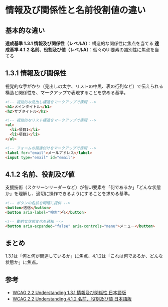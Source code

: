 # 情報及び関係性と名前役割値の違い

## 基本的な違い

**達成基準 1.3.1 情報及び関係性（レベルA）**：構造的な関係性に焦点を当てる
**達成基準 4.1.2 名前、役割及び値（レベルA）**：個々のUI要素の識別性に焦点を当てる

## 1.3.1 情報及び関係性

視覚的な手がかり（見出しの太字、リストの中黒、表の行列など）で伝えられる構造と関係性を、マークアップで表現することを求める基準。

```html
<!-- 視覚的な見出し構造をマークアップで表現 -->
<h1>メインタイトル</h1>
<h2>サブタイトル</h2>

<!-- 視覚的なリスト構造をマークアップで表現 -->
<ul>
  <li>項目1</li>
  <li>項目2</li>
</ul>

<!-- フォームの関連付けをマークアップで表現 -->
<label for="email">メールアドレス</label>
<input type="email" id="email">
```

## 4.1.2 名前、役割及び値

支援技術（スクリーンリーダーなど）が各UI要素を「何であるか」「どんな状態か」を理解し、適切に操作できるようにすることを求める基準。

```html
<!-- ボタンの名前を明確に提供 -->
<button>送信</button>
<button aria-label="検索">🔍</button>

<!-- 動的な状態変化を通知 -->
<button aria-expanded="false" aria-controls="menu">メニュー</button>
```

## まとめ

1.3.1は「何と何が関連しているか」に焦点、4.1.2は「これは何であるか、どんな状態か」に焦点。

## 参考

- [WCAG 2.2 Understanding 1.3.1 情報及び関係性 日本語版](https://waic.jp/translations/WCAG22/Understanding/info-and-relationships)
- [WCAG 2.2 Understanding 4.1.2 名前、役割及び値 日本語版](https://waic.jp/translations/WCAG22/Understanding/name-role-value)
